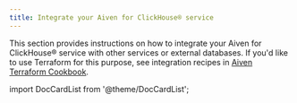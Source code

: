 ```yaml
---
title: Integrate your Aiven for ClickHouse® service
---
```


This section provides instructions on how to integrate your Aiven for
ClickHouse® service with other services or external databases. If you'd
like to use Terraform for this purpose, see integration recipes in
[Aiven Terraform Cookbook](https://aiven.io/developer/terraform).

import DocCardList from '@theme/DocCardList';

<DocCardList />
